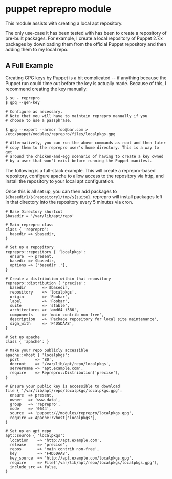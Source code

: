 puppet reprepro module
======================

This module assists with creating a local apt repository. 

The only use-case it has been tested with has been to create a repository of pre-built packages. For example, I create a local repository of Puppet 2.7.x packages by downloading them from the official Puppet repository and then adding them to my local repo.

A Full Example
--------------
Creating GPG keys by Puppet is a bit complicated -- if anything because the Puppet run could time out before the key is actually made. Because of this, I recommend creating the key manually:

```shell
$ su - reprepro
$ gpg --gen-key

# Configure as necessary.
# Note that you will have to maintain reprepro manually if you 
# choose to use a passphrase. 

$ gpg --export --armor foo@bar.com > /etc/puppet/modules/reprepro/files/localpkgs.gpg

# Alternatively, you can run the above commands as root and then later
# copy them to the reprepro user's home directory. This is a way to get
# around the chicken-and-egg scenario of having to create a key owned
# by a user that won't exist before running the Puppet manifest.
```

The following is a full-stack example. This will create a reprepro-based repository, configure apache to allow access to the repository via http, and install the repository to your local apt configuration.

Once this is all set up, you can then add packages to `${basedir}/${repository}/tmp/${suite}`. reprepro will install packages left in that directory into the repository every 5 minutes via cron.

```puppet
# Base Directory shortcut
$basedir = '/var/lib/apt/repo'

# Main reprepro class
class { 'reprepro':
  basedir => $basedir,
}

# Set up a repository
reprepro::repository { 'localpkgs':
  ensure  => present,
  basedir => $basedir,
  options => ['basedir .'],
}

# Create a distribution within that repository
reprepro::distribution { 'precise':
  basedir       => $basedir,
  repository    => 'localpkgs',
  origin        => 'Foobar',
  label         => 'Foobar',
  suite         => 'stable',
  architectures => 'amd64 i386',
  components    => 'main contrib non-free',
  description   => 'Package repository for local site maintenance',
  sign_with     => 'F4D5DAA8',
}

# Set up apache
class { 'apache': }

# Make your repo publicly accessible
apache::vhost { 'localpkgs':
  port       => '80',
  docroot    => '/var/lib/apt/repo/localpkgs',
  servername => 'apt.example.com',
  require    => Reprepro::Distribution['precise'],
}

# Ensure your public key is accessible to download
file { '/var/lib/apt/repo/localpkgs/localpkgs.gpg':
  ensure  => present,
  owner   => 'www-data',
  group   => 'reprepro',
  mode    => '0644',
  source  => 'puppet:///modules/reprepro/localpkgs.gpg',
  require => Apache::Vhost['localpkgs'],
}

# Set up an apt repo
apt::source { 'localpkgs':
  location    => 'http://apt.example.com',
  release     => 'precise',
  repos       => 'main contrib non-free',
  key         => 'F4D5DAA8',
  key_source  => 'http://apt.example.com/localpkgs.gpg',
  require     => File['/var/lib/apt/repo/localpkgs/localpkgs.gpg'],
  include_src => false,
}
```
